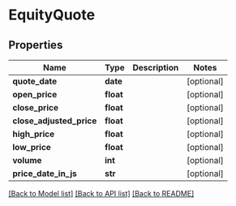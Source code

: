 # EquityQuote

## Properties
Name | Type | Description | Notes
------------ | ------------- | ------------- | -------------
**quote_date** | **date** |  | [optional] 
**open_price** | **float** |  | [optional] 
**close_price** | **float** |  | [optional] 
**close_adjusted_price** | **float** |  | [optional] 
**high_price** | **float** |  | [optional] 
**low_price** | **float** |  | [optional] 
**volume** | **int** |  | [optional] 
**price_date_in_js** | **str** |  | [optional] 

[[Back to Model list]](../README.md#documentation-for-models) [[Back to API list]](../README.md#documentation-for-api-endpoints) [[Back to README]](../README.md)


